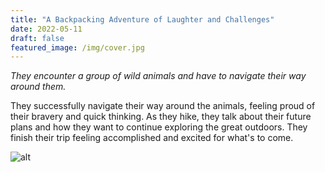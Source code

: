 ```yaml
---
title: "A Backpacking Adventure of Laughter and Challenges"
date: 2022-05-11
draft: false
featured_image: /img/cover.jpg
---
```


*They encounter a group of wild animals and have to navigate their way around them.*

They successfully navigate their way around the animals, feeling proud of their bravery and quick thinking. As they hike, they talk about their future plans and how they want to continue exploring the great outdoors. They finish their trip feeling accomplished and excited for what's to come.

![alt](/img/2b2.png)